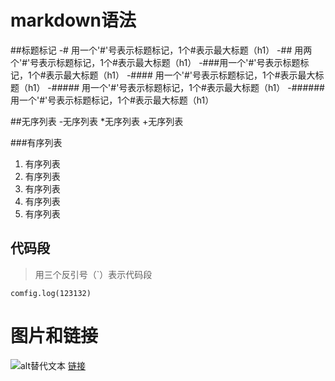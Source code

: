 # markdown语法

##标题标记
-# 用一个'#'号表示标题标记，1个#表示最大标题（h1）
-## 用两个'#'号表示标题标记，1个#表示最大标题（h1）
-###用一个'#'号表示标题标记，1个#表示最大标题（h1）
-#### 用一个'#'号表示标题标记，1个#表示最大标题（h1）
-##### 用一个'#'号表示标题标记，1个#表示最大标题（h1）
-###### 用一个'#'号表示标题标记，1个#表示最大标题（h1）

##无序列表
-无序列表
*无序列表
+无序列表

###有序列表
1. 有序列表
1. 有序列表
1. 有序列表
1. 有序列表
1. 有序列表

## 代码段
> 用三个反引号（`）表示代码段
```
comfig.log(123132)
```
# 图片和链接
![alt替代文本](./img/b04.jpg)
[链接](https://www.baidu.com)
